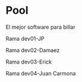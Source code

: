 # Pool
El mejor software para billar

Rama dev01-JP

Rama dev02-Damaez

Rama dev03-Erick

Rama dev04-Juan Carmona
